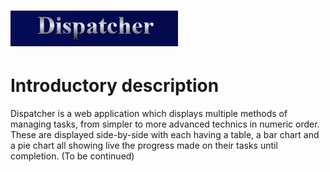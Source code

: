 <!-- To preview, one can in VS Code usually use the shortcut ctrl + shift + v -->
# <img src="header.jpg"><br>
# Introductory description
Dispatcher is a web application which displays multiple methods of managing tasks, from simpler to more advanced technics in numeric order. These are displayed side-by-side with each having a table, a bar chart and a pie chart all showing live the progress made on their tasks until completion. (To be continued)